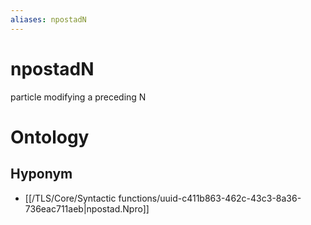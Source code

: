 ```yaml
---
aliases: npostadN
---
```

# npostadN

particle modifying a preceding N
> 
# Ontology

## Hyponym
- [[/TLS/Core/Syntactic functions/uuid-c411b863-462c-43c3-8a36-736eac711aeb|npostad.Npro]]